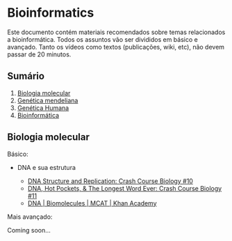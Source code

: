 # Bioinformatics

Este documento contém materiais recomendados sobre temas relacionados a bioinformática. Todos os assuntos vão ser divididos em básico e avançado. Tanto os vídeos como textos (publicações, wiki, etc), não devem passar de 20 minutos.

## Sumário

1. [Biologia molecular](#biologia-molecular)
1. [Genética mendeliana](#genética-mendeliana)
1. [Genética Humana](#genética-humana)
1. [Bioinformática](#bioinformática)

## Biologia molecular

Básico:

- DNA e sua estrutura

    - [DNA Structure and Replication: Crash Course Biology #10
](https://www.youtube.com/watch?v=8kK2zwjRV0M)
    - [DNA, Hot Pockets, & The Longest Word Ever: Crash Course Biology #11
](https://www.youtube.com/watch?v=itsb2SqR-R0)
    - [DNA | Biomolecules | MCAT | Khan Academy
](https://youtu.be/AmOO4j0E408)

Mais avançado:

Coming soon...